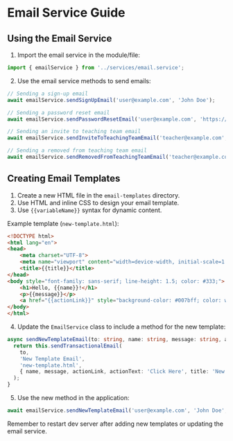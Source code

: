 # Email Service Guide

## Using the Email Service

1. Import the email service in the module/file:

```typescript
import { emailService } from '../services/email.service';
```

2. Use the email service methods to send emails:

```typescript
// Sending a sign-up email
await emailService.sendSignUpEmail('user@example.com', 'John Doe');

// Sending a password reset email
await emailService.sendPasswordResetEmail('user@example.com', 'https://example.com/reset-password?token=abc123');

// Sending an invite to teaching team email
await emailService.sendInviteToTeachingTeamEmail('teacher@example.com', 'Jane Smith', 'https://example.com/accept-invite?token=xyz789');

// Sending a removed from teaching team email
await emailService.sendRemovedFromTeachingTeamEmail('teacher@example.com', 'Jane Smith');
```

## Creating Email Templates

1. Create a new HTML file in the `email-templates` directory.
2. Use HTML and inline CSS to design your email template.
3. Use `{{variableName}}` syntax for dynamic content.

Example template (`new-template.html`):

```html
<!DOCTYPE html>
<html lang="en">
<head>
    <meta charset="UTF-8">
    <meta name="viewport" content="width=device-width, initial-scale=1.0">
    <title>{{title}}</title>
</head>
<body style="font-family: sans-serif; line-height: 1.5; color: #333;">
    <h1>Hello, {{name}}!</h1>
    <p>{{message}}</p>
    <a href="{{actionLink}}" style="background-color: #007bff; color: white; padding: 10px 20px; text-decoration: none; border-radius: 5px;">{{actionText}}</a>
</body>
</html>
```

4. Update the `EmailService` class to include a method for the new template:

```typescript
async sendNewTemplateEmail(to: string, name: string, message: string, actionLink: string) {
  return this.sendTransactionalEmail(
    to,
    'New Template Email',
    'new-template.html',
    { name, message, actionLink, actionText: 'Click Here', title: 'New Template' }
  );
}
```

5. Use the new method in the application:

```typescript
await emailService.sendNewTemplateEmail('user@example.com', 'John Doe', 'This is a test message', 'https://example.com/action');
```

Remember to restart dev server after adding new templates or updating the email service.